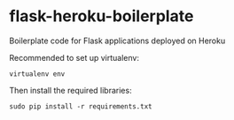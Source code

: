 flask-heroku-boilerplate
========================

Boilerplate code for Flask applications deployed on Heroku

Recommended to set up virtualenv:

    virtualenv env

Then install the required libraries:
    
    sudo pip install -r requirements.txt
